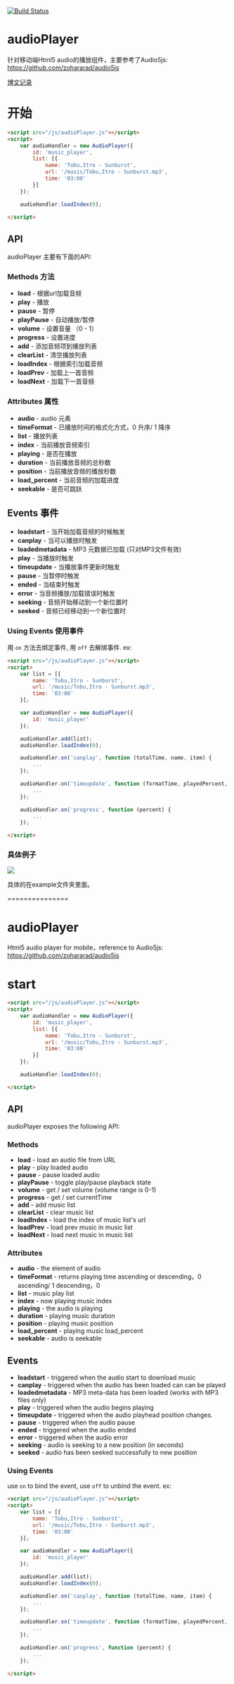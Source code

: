 [![Build Status](https://travis-ci.org/cirplan/audioPlayer.svg?branch=master)](https://travis-ci.org/cirplan/audioPlayer)

# audioPlayer
针对移动端Html5 audio的播放组件，主要参考了Audio5js: https://github.com/zohararad/audio5js

[博文记录](http://jeffdeng.me/web/2015/11/30/html5-audio.html)

# 开始

```html
<script src="/js/audioPlayer.js"></script>
<script>
	var audioHandler = new AudioPlayer({
        id: 'music_player',
        list: [{
			name: 'Tobu,Itro - Sunburst',
			url: '/music/Tobu,Itro - Sunburst.mp3',
			time: '03:08'
		}]
    });

    audioHandler.loadIndex(0);

</script>
```

## API

audioPlayer 主要有下面的API:

### Methods 方法

* **load** - 根据url加载音频
* **play** - 播放
* **pause** - 暂停
* **playPause** - 自动播放/暂停
* **volume** - 设置音量 （0 - 1）
* **progress** - 设置进度
* **add** - 添加音频项到播放列表
* **clearList** - 清空播放列表
* **loadIndex** - 根据索引加载音频
* **loadPrev** - 加载上一首音频
* **loadNext** - 加载下一首音频

### Attributes 属性

* **audio** - audio 元素
* **timeFormat** - 已播放时间的格式化方式，0 升序/ 1 降序
* **list** - 播放列表
* **index** - 当前播放音频索引
* **playing** - 是否在播放
* **duration** - 当前播放音频的总秒数
* **position** - 当前播放音频的播放秒数
* **load_percent** - 当前音频的加载进度
* **seekable** - 是否可跳跃

## Events 事件

* **loadstart** - 当开始加载音频的时候触发
* **canplay** - 当可以播放时触发
* **loadedmetadata** - MP3 元数据已加载 (只对MP3文件有效)
* **play** - 当播放时触发
* **timeupdate** - 当播放事件更新时触发
* **pause** - 当暂停时触发
* **ended** - 当结束时触发
* **error** - 当音频播放/加载错误时触发
* **seeking** - 音频开始移动到一个新位置时
* **seeked** - 音频已经移动到一个新位置时

### Using Events 使用事件

用 `on` 方法去绑定事件, 用 `off` 去解绑事件. ex:

```html
<script src="/js/audioPlayer.js"></script>
<script>
    var list = [{
		name: 'Tobu,Itro - Sunburst',
		url: '/music/Tobu,Itro - Sunburst.mp3',
		time: '03:08'
	}];

	var audioHandler = new AudioPlayer({
        id: 'music_player'
    });

    audioHandler.add(list);
    audioHandler.loadIndex(0);

    audioHandler.on('canplay', function (totalTime, name, item) {
        ...
    });

    audioHandler.on('timeupdate', function (formatTime, playedPercent, position, duration) {
        ...
    });

    audioHandler.on('progress', function (percent) {
        ...
    });

</script>
```
### 具体例子

![](/images/audio1.gif)

具体的在example文件夹里面。

===============

# audioPlayer
Html5 audio player for mobile，reference to Audio5js: https://github.com/zohararad/audio5js

# start

```html
<script src="/js/audioPlayer.js"></script>
<script>
	var audioHandler = new AudioPlayer({
        id: 'music_player',
        list: [{
			name: 'Tobu,Itro - Sunburst',
			url: '/music/Tobu,Itro - Sunburst.mp3',
			time: '03:08'
		}]
    });

    audioHandler.loadIndex(0);

</script>
```

## API

audioPlayer exposes the following API:

### Methods

* **load** - load an audio file from URL
* **play** - play loaded audio
* **pause** - pause loaded audio
* **playPause** - toggle play/pause playback state
* **volume** - get / set volume (volume range is 0-1)
* **progress** - get / set currentTime
* **add** - add music list
* **clearList** - clear music list
* **loadIndex** - load the index of music list's url
* **loadPrev** - load prev music in music list
* **loadNext** - load next music in music list

### Attributes

* **audio** - the element of audio
* **timeFormat** - returns playing time ascending or descending，0 ascending/ 1 descending，0
* **list** - music play list
* **index** - now playing music index 
* **playing** - the audio is playing 
* **duration** - playing music duration
* **position** - playing music position
* **load_percent** - playing music load_percent
* **seekable** - audio is seekable

## Events

* **loadstart** - triggered when the audio start to download music
* **canplay** - triggered when the audio has been loaded can can be played
* **loadedmetadata** - MP3 meta-data has been loaded (works with MP3 files only)
* **play** - triggered when the audio begins playing
* **timeupdate** - triggered when the audio playhead position changes.
* **pause** - triggered when the audio pause
* **ended** - triggered when the audio ended
* **error** - triggered when the audio error
* **seeking** - audio is seeking to a new position (in seconds)
* **seeked** - audio has been seeked successfully to new position

### Using Events

use `on` to bind the event, use `off` to unbind the event. ex:

```html
<script src="/js/audioPlayer.js"></script>
<script>
    var list = [{
		name: 'Tobu,Itro - Sunburst',
		url: '/music/Tobu,Itro - Sunburst.mp3',
		time: '03:08'
	}];

	var audioHandler = new AudioPlayer({
        id: 'music_player'
    });

    audioHandler.add(list);
    audioHandler.loadIndex(0);

    audioHandler.on('canplay', function (totalTime, name, item) {
        ...
    });

    audioHandler.on('timeupdate', function (formatTime, playedPercent, position, duration) {
        ...
    });

    audioHandler.on('progress', function (percent) {
        ...
    });

</script>
```




